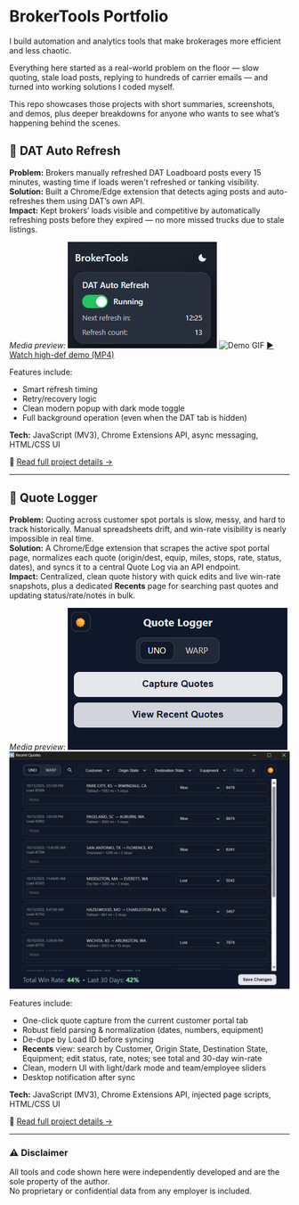 ﻿# BrokerTools Portfolio

I build automation and analytics tools that make brokerages more efficient and less chaotic.

Everything here started as a real-world problem on the floor — slow quoting, stale load posts, replying to hundreds of carrier emails — and turned into working solutions I coded myself.

This repo showcases those projects with short summaries, screenshots, and demos, plus deeper breakdowns for anyone who wants to see what’s happening behind the scenes.

## 🚛 DAT Auto Refresh

**Problem:** Brokers manually refreshed DAT Loadboard posts every 15 minutes, wasting time if loads weren't refreshed or tanking visibility.  
**Solution:** Built a Chrome/Edge extension that detects aging posts and auto-refreshes them using DAT’s own API.  
**Impact:** Kept brokers’ loads visible and competitive by automatically refreshing posts before they expired — no more missed trucks due to stale listings.

*Media preview:*
![Screenshot](assets/dat-auto-refresh-ui.png)
![Demo GIF](assets/dat-auto-refresh-demo-gif.gif)
[▶️ Watch high-def demo (MP4)](assets/dat-auto-refresh-demo.mp4)

Features include:
- Smart refresh timing  
- Retry/recovery logic  
- Clean modern popup with dark mode toggle  
- Full background operation (even when the DAT tab is hidden)

**Tech:** JavaScript (MV3), Chrome Extensions API, async messaging, HTML/CSS UI  

🧩 [Read full project details →](projects/dat-auto-refresh/README.md)

---

## 🧾 Quote Logger

**Problem:** Quoting across customer spot portals is slow, messy, and hard to track historically. Manual spreadsheets drift, and win-rate visibility is nearly impossible in real time.  
**Solution:** A Chrome/Edge extension that scrapes the active spot portal page, normalizes each quote (origin/dest, equip, miles, stops, rate, status, dates), and syncs it to a central Quote Log via an API endpoint.  
**Impact:** Centralized, clean quote history with quick edits and live win-rate snapshots, plus a dedicated **Recents** page for searching past quotes and updating status/rate/notes in bulk.

*Media preview:*
![Popup](assets/quote-logger-popup-ui.png)
![Recents](assets/quote-logger-recents-ui.png)

Features include:
- One-click quote capture from the current customer portal tab  
- Robust field parsing & normalization (dates, numbers, equipment)  
- De-dupe by Load ID before syncing  
- **Recents** view: search by Customer, Origin State, Destination State, Equipment; edit status, rate, notes; see total and 30-day win-rate  
- Clean, modern UI with light/dark mode and team/employee sliders  
- Desktop notification after sync

**Tech:** JavaScript (MV3), Chrome Extensions API, injected page scripts, HTML/CSS UI  

🧩 [Read full project details →](projects/quote-logger/README.md)

---

### ⚠️ Disclaimer

All tools and code shown here were independently developed and are the sole property of the author.  
No proprietary or confidential data from any employer is included.
